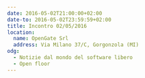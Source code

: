 ```yaml
---
date: 2016-05-02T21:00:00+02:00
date-to: 2016-05-02T23:59:59+02:00
title: Incontro 02/05/2016
location:
  name: OpenGate Srl
  address: Via Milano 37/C, Gorgonzola (MI)
odg:
  - Notizie dal mondo del software libero
  - Open floor
---
```

